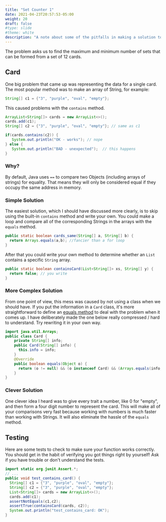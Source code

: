 ```yaml
---
title: "Set Counter 1"
date: 2021-04-23T20:57:53-05:00
weight: 20
draft: false
#type: slide
#theme: white
description: "A note about some of the pitfalls in making a solution to Set Counter 1 (ProCom 5.0)."
---
```


The problem asks us to find the maximum and minimum number of sets that can be formed from a
set of 12 cards.

## Card

One big problem that came up was representing the data for a single card. The most popular
method was to make an array of String, for example:

```java
String[] c1 = {"3", "purple", "oval", "empty"};
```
    
This caused problems with the `contains` method.

```java
ArrayList<String[]> cards = new ArrayList<>();
cards.add(c1);
String[] c2 = {"3", "purple", "oval", "empty"}; // same as c1

if(cards.contains(c2)) {
   System.out.println("OK - works"); // nope
} else { 
   System.out.println("BAD - unexpected");  // this happens
}
```

### Why?

By default, Java uses `==` to compare two Objects (including arrays of strings) for
equality. That means they will only be considered equal if they occupy the same address in
memory.
    
### Simple Solution

The easiest solution, which I should have discussed more clearly, is to skip using the built-in
`contains` method and write your own. You could make a loop and compare all of the
corresponding Strings in the arrays with the `equals` method.

```java
public static boolean cards_same(String[] a, String[] b) {
  return Arrays.equals(a,b); //fancier than a for loop
}
```

After that you could write your own method to determine whether an `List` contains a
specific `String` array.

```java
public static boolean containsCard(List<String[]> xs, String[] y) {
  return false; // you write
}
```

### More Complex Solution

From one point of view, this mess was caused by not using a class when we should have.  If you
put the information in a `Card` class, it's more straightforward to define an [equals method](https://stackoverflow.com/questions/8180430/how-to-override-equals-method-in-java)
to deal with the problem when it comes up. I have deliberately made the one below really
compressed / hard to understand. Try rewriting it in your own way.

```java
import java.util.Arrays;
public class Card {
    private String[] info;
    public Card(String[] info) {
      this.info = info;
    }
    @Override
    public boolean equals(Object o) {
      return (o != null) && (o instanceof Card) && (Arrays.equals(info, ((Card)o).info));
    }
}
```

### Clever Solution

One clever idea I heard was to give every trait a number, like 0 for
"empty", and then form a four digit number to represent the card. This
will make all of your comparisons very fast because working with
numbers is much faster than working with Strings. It will also
eliminate the hassle of the `equals` method.

## Testing 

Here are some tests to check to make sure your function works correctly.
You should get in the habit of verifying you got things right by yourself!
Ask if you have trouble or don't understand the tests.

```java
import static org.junit.Assert.*;
// ...
public void test_contains_card() {
  String[] c1 = {"3", "purple", "oval", "empty"};
  String[] c2 = {"3", "purple", "oval", "empty"};
  List<String[]> cards = new ArrayList<>();
  cards.add(c1);
  assertNotEquals(c1,c2);
  assertTrue(containsCard(cards, c2));
  System.out.println("test_contains_card: OK");
}
```
